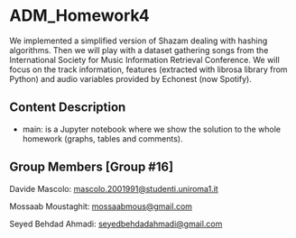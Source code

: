 # ADM_Homework4

We implemented a simplified version of Shazam dealing with hashing algorithms.
Then we will play with a dataset gathering songs from the International Society for Music Information Retrieval Conference. We will focus on the track information, features (extracted with librosa library from Python) and audio variables provided by Echonest (now Spotify).

## Content Description
* main: is a Jupyter notebook where we show the solution to the whole homework (graphs, tables and comments).

## Group Members [Group #16]
Davide Mascolo: mascolo.2001991@studenti.uniroma1.it

Mossaab Moustaghit: mossaabmous@gmail.com 

Seyed Behdad Ahmadi: seyedbehdadahmadi@gmail.com
